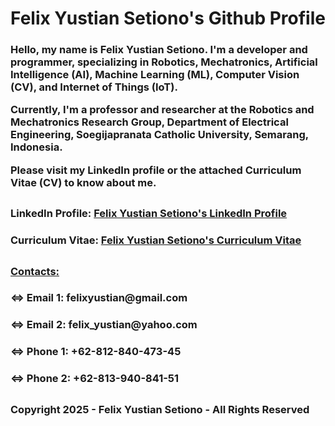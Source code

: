 <p><h2></h2></p>

<h1> Felix Yustian Setiono's Github Profile </h1>

<h3> 
<p> Hello, my name is Felix Yustian Setiono. I'm a developer and programmer, specializing in Robotics, Mechatronics, Artificial Intelligence (AI), Machine Learning (ML), Computer Vision (CV), and Internet of Things (IoT). </p>
<p> Currently, I'm a professor and researcher at the Robotics and Mechatronics Research Group, Department of Electrical Engineering, Soegijapranata Catholic University, Semarang, Indonesia. </p>
<p> Please visit my LinkedIn profile or the attached Curriculum Vitae (CV) to know about me. </p>
</h3>

<p><h2></h2></p>

<p><h3> LinkedIn Profile: <a href="https://linkedin.com/in/felixsetiono"> Felix Yustian Setiono's LinkedIn Profile </a></h3></p>

<p><h3> Curriculum Vitae: <a href="https://drive.google.com/file/d/1IdpEMnRDKiY3RmneEeV_z_VUJWrOsvfk/view?usp=sharing"> Felix Yustian Setiono's Curriculum Vitae </a></h3></p>

<p><h2></h2></p>

<p><h3><u> Contacts: </u></h3></p>
<p><h3> <=> Email 1: felixyustian@gmail.com </h3></p>
<p><h3> <=> Email 2: felix_yustian@yahoo.com </h3></p>
<p></p>
<p><h3> <=> Phone 1: +62-812-840-473-45 </h3></p>
<p><h3> <=> Phone 2: +62-813-940-841-51 </h3></p>

<p><h2></h2></p>
<p><h2></h2></p>

<p><h3> Copyright 2025 - Felix Yustian Setiono - All Rights Reserved </h3></p>
<p><h2></h2></p>
